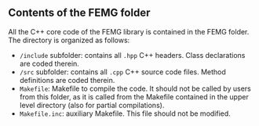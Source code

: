 ## Contents of the FEMG folder
All the C++ core code of the FEMG library is contained in the FEMG folder.  
The directory is organized as follows:
 - `/include` subfolder: contains all `.hpp` C++ headers. Class declarations are coded therein.
 - `/src` subfolder: contains all `.cpp` C++ source code files. Method definitions are coded therein.
 - `Makefile`: Makefile to compile the code. It should not be called by users from this folder, as it is called from the 
 Makefile contained in the upper level directory (also for partial compilations).
 - `Makefile.inc`: auxiliary Makefile. This file should not be modified.
